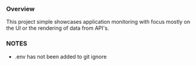 ### Overview 

This project simple showcases application monitoring with focus mostly on the UI or the rendering of data from API's.



### NOTES
- .env has not been added to git ignore  